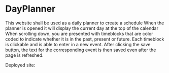 # DayPlanner
This website shall be used as a daily planner to create a schedule
When the planner is opened it will display the current day at the top of the calendar
When scrolling down, you are presented with timeblocks that are color coded to indicate whether it is in the past, present or future.
Each timeblock is clickable and is able to enter in a new event.
After clicking the save button, the text for the corresponding event is then saved even after the page is refreshed.

Deployed site: 